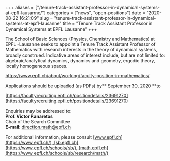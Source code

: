 +++
aliases = ["/tenure-track-assistant-professor-in-dynamical-systems-at-epfl-lausanne/"]
categories = ["news", "open-positions"]
date = "2020-08-22 16:21:09"
slug = "tenure-track-assistant-professor-in-dynamical-systems-at-epfl-lausanne"
title = "Tenure Track Assistant Professor in Dynamical Systems at EPFL Lausanne"
+++

The School of Basic Sciences (Physics, Chemistry and Mathematics) at
EPFL -Lausanne seeks to appoint a Tenure Track Assistant Professor of
Mathematics with research interests in the theory of dynamical systems,
broadly construed. Indicative areas of interest include, but are not
limited to: algebraic/analytical dynamics, dynamics and geometry,
ergodic theory, locally homogeneous spaces.

<https://www.epfl.ch/about/working/faculty-position-in-mathematics/>

Applications should be uploaded (as PDFs) by** September 30, 2020 **to

[https://facultyrecruiting.epfl.ch/positiondetails/23691270](https://facultyrecruiting.epfl.ch/positiondetails/23691270)

Enquiries may be addressed to:  
**Prof. Victor Panaretos**  
Chair of the Search Committee  
**E-mail**: [direction.math@epfl.ch](direction.math@epfl.ch)

For additional information, please
consult [www.epfl.ch](https://www.epfl.ch/), [sb.epfl.ch](https://www.epfl.ch/schools/sb/), [math.epfl.ch](https://www.epfl.ch/schools/sb/research/math/)
